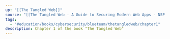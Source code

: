 ```yaml
---
up: "[[The Tangled Web]]"
source: "[[The Tangled Web - A Guide to Securing Modern Web Apps - NSP 1.pdf]]"
tags:
  - "#education/books/cybersecurity/blueteam/thetangledweb/chapter1"
description: Chapter 1 of the book "The Tangled Web"
---
```

